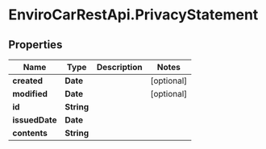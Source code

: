 # EnviroCarRestApi.PrivacyStatement

## Properties
Name | Type | Description | Notes
------------ | ------------- | ------------- | -------------
**created** | **Date** |  | [optional] 
**modified** | **Date** |  | [optional] 
**id** | **String** |  | 
**issuedDate** | **Date** |  | 
**contents** | **String** |  | 
